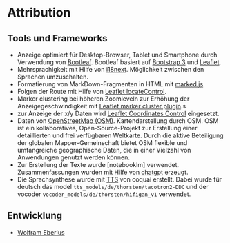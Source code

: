 # Attribution

## Tools und Frameworks

* Anzeige optimiert für Desktop-Browser, Tablet und Smartphone durch Verwendung von [Bootleaf]. Bootleaf basiert auf [Bootstrap 3] und [Leaflet].
* Mehrsprachigkeit mit Hilfe von [i18next]. Möglichkeit zwischen den Sprachen umzuschalten.
* Formatierung von MarkDown-Fragmenten in HTML mit [marked.js]
* Folgen der Route mit Hilfe von [Leaflet locateControl].
* Marker clustering bei höheren Zoomleveln zur Erhöhung der Anzeigegeschwindigkeit mit [Leaflet marker cluster plugin].s
* zur Anzeige der x/y Daten wird [Leaflet Coordinates Control] eingesetzt.
* Daten von [OpenStreetMap (OSM)]. Kartendarstellung durch OSM. OSM ist ein kollaboratives, Open-Source-Projekt zur Erstellung einer detaillierten und frei verfügbaren Weltkarte. Durch die aktive Beteiligung der globalen Mapper-Gemeinschaft bietet OSM flexible und umfangreiche geographische Daten, die in einer Vielzahl von Anwendungen genutzt werden können.</li>
* Zur Erstellung der Texte wurde [notebooklm] verwendet. Zusammenfassungen wurden mit Hilfe von [chatgpt] erzeugt. 
* Die Sprachsynthese wurde mit [TTS] von coquai erstellt. Dabei wurde für deutsch das model `tts_models/de/thorsten/tacotron2-DDC` und der vocoder `vocoder_models/de/thorsten/hifigan_v1` verwendet.

## Entwicklung

* [Wolfram Eberius]

[Bootleaf]: https://github.com/bmcbride/bootleaf
[Bootstrap 3]: http://getbootstrap.com/
[Leaflet]: http://leafletjs.com/
[i18next]: https://www.i18next.com/
[marked.js]: https://marked.js.org/
[Leaflet locateControl]: https://github.com/domoritz/leaflet-locatecontrol
[Leaflet marker cluster plugin]: https://github.com/Leaflet/Leaflet.markercluster
[Leaflet Coordinates Control]: https://github.com/zimmicz/Leaflet-Coordinates-Control/blob/master/Control.Coordinates.js
[OpenStreetMap (OSM)]: https://openstreetmap.org/
[notbooklm]: https://notebooklm.google.com/
[chatgpt]: https://openai.com/chatgpt/overview/
[TTS]: https://docs.coqui.ai/en/latest/index.html
[Wolfram Eberius]: https://weberius.github.io/